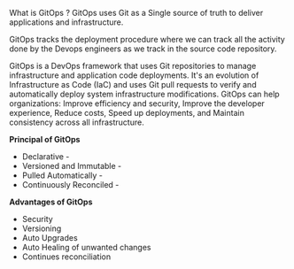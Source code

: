 What is GitOps ?
GitOps uses Git as a Single source of truth to deliver applications and infrastructure.

GitOps tracks the deployment procedure where we can track all the activity done by the Devops engineers as we track in the source code repository.

GitOps is a DevOps framework that uses Git repositories to manage infrastructure and application code deployments. It's an evolution of Infrastructure as Code (IaC) and uses Git pull requests to verify and automatically deploy system infrastructure modifications. GitOps can help organizations: Improve efficiency and security, Improve the developer experience, Reduce costs, Speed up deployments, and Maintain consistency across all infrastructure.

**Principal of GitOps**

* Declarative - 
* Versioned and Immutable -
* Pulled Automatically -
* Continuously Reconciled - 


**Advantages of GitOps**

* Security
* Versioning
* Auto Upgrades
* Auto Healing of unwanted changes
* Continues reconciliation

  
